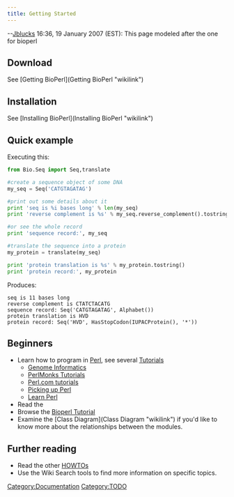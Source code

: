 ```yaml
---
title: Getting Started
---
```


--[Jblucks](User:Jblucks "wikilink") 16:36, 19 January 2007 (EST): This
page modeled after the one for bioperl

Download
--------

See [Getting BioPerl](Getting BioPerl "wikilink")

Installation
------------

See [Installing BioPerl](Installing BioPerl "wikilink")

Quick example
-------------

Executing this:

``` Python
from Bio.Seq import Seq,translate

#create a sequence object of some DNA
my_seq = Seq('CATGTAGATAG')

#print out some details about it
print 'seq is %i bases long' % len(my_seq)
print 'reverse complement is %s' % my_seq.reverse_complement().tostring()

#or see the whole record
print 'sequence record:', my_seq

#translate the sequence into a protein
my_protein = translate(my_seq)

print 'protein translation is %s' % my_protein.tostring()
print 'protein record:', my_protein
```

Produces:

    seq is 11 bases long
    reverse complement is CTATCTACATG
    sequence record: Seq('CATGTAGATAG', Alphabet())
    protein translation is HVD
    protein record: Seq('HVD', HasStopCodon(IUPACProtein(), '*'))

Beginners
---------

-   Learn how to program in [Perl](Perl "wikilink"), see several
    [Tutorials](Tutorials "wikilink")
    -   [Genome Informatics](http://stein.cshl.org/genome_informatics/)
    -   [PerlMonks
        Tutorials](http://www.perlmonks.org/index.pl?node=Tutorials)
    -   [Perl.com
        tutorials](http://www.perl.com/cs/user/query/q/6?id_topic=74)
    -   [Picking up Perl](http://www.ebb.org/PickingUpPerl/)
    -   [Learn Perl](http://learn.perl.org/)
-   Read the
-   Browse the [Bioperl Tutorial](Bptutorial "wikilink")
-   Examine the [Class Diagram](Class Diagram "wikilink") if you'd like
    to know more about the relationships between the modules.

Further reading
---------------

-   Read the other [HOWTOs](HOWTOs "wikilink")
-   Use the Wiki Search tools to find more information on specific
    topics.

<Category:Documentation> <Category:TODO>

